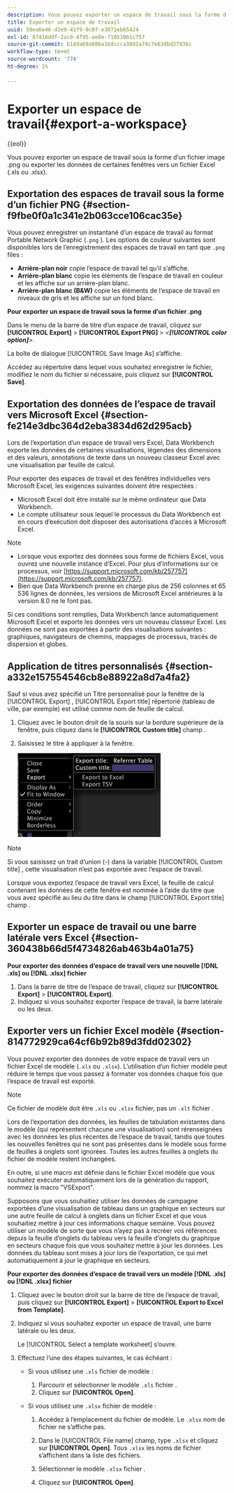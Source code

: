 ```yaml
---
description: Vous pouvez exporter un espace de travail sous la forme d’un fichier image .png ou exporter les données de certaines fenêtres vers un fichier Excel (.xls ou .xlsx).
title: Exporter un espace de travail
uuid: 59ea6e46-d2e9-41f9-9c8f-e3071eb65424
exl-id: 87416ddf-2ac0-4f95-ae8e-71051061c757
source-git-commit: b1dda69a606a16dccca30d2a74c7e63dbd27936c
workflow-type: tm+mt
source-wordcount: '774'
ht-degree: 1%

---
```


# Exporter un espace de travail{#export-a-workspace}

{{eol}}

Vous pouvez exporter un espace de travail sous la forme d’un fichier image .png ou exporter les données de certaines fenêtres vers un fichier Excel (.xls ou .xlsx).

## Exportation des espaces de travail sous la forme d’un fichier PNG {#section-f9fbe0f0a1c341e2b063cce106cac35e}

Vous pouvez enregistrer un instantané d’un espace de travail au format Portable Network Graphic (`.png` ). Les options de couleur suivantes sont disponibles lors de l’enregistrement des espaces de travail en tant que `.png` files :

* **Arrière-plan noir** copie l’espace de travail tel qu’il s’affiche.
* **Arrière-plan blanc** copie les éléments de l’espace de travail en couleur et les affiche sur un arrière-plan blanc.
* **Arrière-plan blanc (B&amp;W)** copie les éléments de l’espace de travail en niveaux de gris et les affiche sur un fond blanc.

**Pour exporter un espace de travail sous la forme d’un fichier .png**

Dans le menu de la barre de titre d’un espace de travail, cliquez sur **[!UICONTROL Export]** > **[!UICONTROL Export PNG]** > *&lt;**[!UICONTROL color option]**>*.

La boîte de dialogue [!UICONTROL Save Image As] sʼaffiche.

Accédez au répertoire dans lequel vous souhaitez enregistrer le fichier, modifiez le nom du fichier si nécessaire, puis cliquez sur **[!UICONTROL Save]**.

## Exportation des données de l’espace de travail vers Microsoft Excel {#section-fe214e3dbc364d2eba3834d62d295acb}

Lors de l’exportation d’un espace de travail vers Excel, Data Workbench exporte les données de certaines visualisations, légendes des dimensions et des valeurs, annotations de texte dans un nouveau classeur Excel avec une visualisation par feuille de calcul.

Pour exporter des espaces de travail et des fenêtres individuelles vers Microsoft Excel, les exigences suivantes doivent être respectées :

* Microsoft Excel doit être installé sur le même ordinateur que Data Workbench.
* Le compte utilisateur sous lequel le processus du Data Workbench est en cours d’exécution doit disposer des autorisations d’accès à Microsoft Excel.

>[!NOTE]
>
>* Lorsque vous exportez des données sous forme de fichiers Excel, vous ouvrez une nouvelle instance d’Excel. Pour plus d’informations sur ce processus, voir [https://support.microsoft.com/kb/257757](https://support.microsoft.com/kb/257757).
>* Bien que Data Workbench prenne en charge plus de 256 colonnes et 65 536 lignes de données, les versions de Microsoft Excel antérieures à la version 8.0 ne le font pas.
>


Si ces conditions sont remplies, Data Workbench lance automatiquement Microsoft Excel et exporte les données vers un nouveau classeur Excel. Les données ne sont pas exportées à partir des visualisations suivantes : graphiques, navigateurs de chemins, mappages de processus, tracés de dispersion et globes.

## Application de titres personnalisés {#section-a332e157554546cb8e88922a8d7a4fa2}

Sauf si vous avez spécifié un Titre personnalisé pour la fenêtre de la [!UICONTROL Export] , [!UICONTROL Export title] répertorié (tableau de ville, par exemple) est utilisé comme nom de feuille de calcul.

1. Cliquez avec le bouton droit de la souris sur la bordure supérieure de la fenêtre, puis cliquez dans le **[!UICONTROL Custom title]** champ .
1. Saisissez le titre à appliquer à la fenêtre.

   ![](assets/mnu_window_TitleBar_Export.png)

>[!NOTE]
>
>Si vous saisissez un trait d’union (-) dans la variable [!UICONTROL Custom title] , cette visualisation n’est pas exportée avec l’espace de travail.

Lorsque vous exportez l’espace de travail vers Excel, la feuille de calcul contenant les données de cette fenêtre est nommée à l’aide du titre que vous avez spécifié au lieu du titre dans le champ [!UICONTROL Export title] champ .

## Exporter un espace de travail ou une barre latérale vers Excel {#section-360438b66d5f4734826ab463b4a01a75}

**Pour exporter des données d’espace de travail vers une nouvelle [!DNL .xls] ou [!DNL .xlsx] fichier**

1. Dans la barre de titre de l’espace de travail, cliquez sur **[!UICONTROL Export]** > **[!UICONTROL Export]**.
1. Indiquez si vous souhaitez exporter l’espace de travail, la barre latérale ou les deux.

## Exporter vers un fichier Excel modèle {#section-814772929ca64cf6b92b89d3fdd02302}

Vous pouvez exporter des données de votre espace de travail vers un fichier Excel de modèle (`.xls` ou `.xlsx`). L’utilisation d’un fichier modèle peut réduire le temps que vous passez à formater vos données chaque fois que l’espace de travail est exporté.

>[!NOTE]
>
>Ce fichier de modèle doit être `.xls` ou `.xlsx` fichier, pas un `.xlt` fichier .

Lors de l’exportation des données, les feuilles de tabulation existantes dans le modèle (qui représentent chacune une visualisation) sont rérenseignées avec les données les plus récentes de l’espace de travail, tandis que toutes les nouvelles fenêtres qui ne sont pas présentes dans le modèle sous forme de feuilles à onglets sont ignorées. Toutes les autres feuilles à onglets du fichier de modèle restent inchangées.

En outre, si une macro est définie dans le fichier Excel modèle que vous souhaitez exécuter automatiquement lors de la génération du rapport, nommez la macro &quot;VSExport&quot;.

Supposons que vous souhaitiez utiliser les données de campagne exportées d’une visualisation de tableau dans un graphique en secteurs sur une autre feuille de calcul à onglets dans un fichier Excel et que vous souhaitiez mettre à jour ces informations chaque semaine. Vous pouvez utiliser un modèle de sorte que vous n’ayez pas à recréer vos références depuis la feuille d’onglets du tableau vers la feuille d’onglets du graphique en secteurs chaque fois que vous souhaitez mettre à jour les données. Les données du tableau sont mises à jour lors de l’exportation, ce qui met automatiquement à jour le graphique en secteurs.

**Pour exporter des données d’espace de travail vers un modèle [!DNL .xls] ou [!DNL .xlsx] fichier**

1. Cliquez avec le bouton droit sur la barre de titre de l’espace de travail, puis cliquez sur **[!UICONTROL Export]** > **[!UICONTROL Export to Excel from Template]**.
1. Indiquez si vous souhaitez exporter un espace de travail, une barre latérale ou les deux.

   Le [!UICONTROL Select a template worksheet] s’ouvre.

1. Effectuez l’une des étapes suivantes, le cas échéant :

   * Si vous utilisez une `.xls` fichier de modèle :

      1. Parcourir et sélectionner le modèle `.xls` fichier .
      1. Cliquez sur **[!UICONTROL Open]**.
   * Si vous utilisez une `.xlsx` fichier de modèle :

      1. Accédez à l’emplacement du fichier de modèle. Le `.xlsx` nom de fichier ne s’affiche pas.
      1. Dans le [!UICONTROL File name] champ, type `.xlsx` et cliquez sur **[!UICONTROL Open]**. Tous `.xlsx` les noms de fichier s’affichent dans la liste des fichiers.

      1. Sélectionner le modèle `.xlsx` fichier .
      1. Cliquez sur **[!UICONTROL Open]**.
